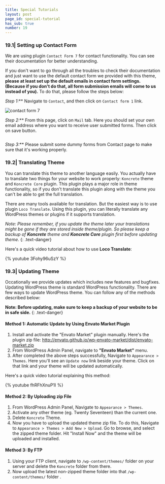 ```yaml
---
title: Special Tutorials
layout: post
page_id: special-tutorial
has_sub: true
number: 19
---
```


### 19.1| Setting up Contact Form

We are using plugin `Contact Form 7` for contact functionality. You can see their documentation for better understanding.

If you don't want to go through all the troubles to check their documentation and just want to use the default contact form we provided with this theme, **please at least set up the default emails in contact form settings. (Because if you don't do that, all form submission emails will come to us instead of you).** To do that, please follow the steps below:

_Step 1:_** Navigate to `Contact`, and then click on `Contact form 1` link.

<img alt="contact form 7" src="{{ 'assets/images/koncrete_theme/advance/contact-form-1.jpg' | relative_url }}">

_Step 2:_** From this page, click on `Mail` tab. Here you should set your own email address where you want to receive user submitted forms. Then click on save button.

<img alt="" src="{{ 'assets/images/koncrete_theme/advance/contact-form-2.jpg' | relative_url }}">

_Step 3:_**   Please submit some dummy forms from Contact page to make sure that it's working properly.


### 19.2| Translating Theme

You can translate this theme to another language easily. You actually have to translate two things for your website to work properly: `Koncrete` theme and `Koncrete Core` plugin. This plugin plays a major role in theme functionality, so if you don't translate this plugin along with the theme you can't be able to get the full translation.

There are many tools available for translation. But the easiest way is to use plugin `Loco Translate`. Using this plugin, you can literally translate any WordPress themes or plugins if it supports translation.

_Note: Please remember, if you update the theme later your translations might be gone if they are stored inside theme/plugin. So please keep a backup of **Koncrete** theme and **Koncrete Core** plugin first before updating theme._
{: .text-danger}



Here's a quick video tutorial about how to use **Loco Translate**:

{% youtube 3Fohy96uSzY %}


### 19.3| Updating Theme

Occationally we provide updates which includes new features and bugfixes. Updating WordPress theme is standard WordPress functionality. There are few ways to update WordPress theme. You can follow any of the methods described below:

**Note: Before updating, make sure to keep a backup of your website to be in safe side.**
{: .text-danger}

#### Method 1: Automatic Update by Using Envato Market Plugin

1. Install and activate the "Envato Market" plugin manually. Here's the plugin zip file: <a href="http://envato.github.io/wp-envato-market/dist/envato-market.zip">http://envato.github.io/wp-envato-market/dist/envato-market.zip</a>
2. From WordPress Admin Panel, navigate to **"Envato Market"** menu.
3. After completed the above steps successfully, Navigate to `Appearance > Themes`. Here you'll see an `Update now` link beside your theme. Click on that link and your theme will be updated automatically.

Here's a quick video tutorial explaining this method:

{% youtube  fhRFhXnuP1I %}


#### Method 2: By Uploading zip File
1. From WordPress Admin Panel, Navigate to `Appearance > Themes`.
1. Activate any other theme (eg. Twenty Seventeen) than the current one.
1. Delete `Koncrete` Theme.
1. Now you have to upload the updated theme zip file. To do this, Navigate to `Appearance > Themes > Add New > Upload`. Go to browse, and select the zipped theme folder. Hit "Install Now" and the theme will be uploaded and installed.

#### Method 3: By FTP
1. Using your FTP client, navigate to `/wp-content/themes/` folder on your server and delete the `Koncrete` folder from there.
1. Now upload the latest non-zipped theme folder into that `/wp-content/themes/` folder .
